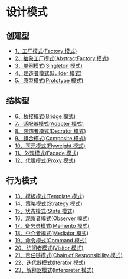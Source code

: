 # 设计模式

## 创建型

- [1、工厂模式(Factory 模式)](./chuang-jian-xing-mo-shi/gong-chang-mo-shi-factory-mo-shi.md)
- [2、抽象工厂模式(AbstractFactory 模式)](./chuang-jian-xing-mo-shi/chou-xiang-gong-chang-mo-shi.md)
- [3、单例模式(Singleton 模式)](./chuang-jian-xing-mo-shi/dan-li-mo-shi.md)
- [4、建造者模式(Builder 模式)](./chuang-jian-xing-mo-shi/jian-zao-zhe-mo-shi-builder-mo-shi.md)
- [5、原型模式(Prototype 模式)](./chuang-jian-xing-mo-shi/yuan-xing-mo-shi-prototype-mo-shi.md)

## 结构型

- [6、桥接模式(Bridge 模式)](./jie-gou-xing-mo-shi/qiao-jie-mo-shi-bridge-mo-shi.md)
- [7、适配器模式(Adapter 模式)](./jie-gou-xing-mo-shi/shi-pei-qi-mo-shi-adapter-mo-shi.md)
- [8、装饰者模式(Decrator 模式)](./jie-gou-xing-mo-shi/zhuang-shi-zhe-mo-shi-decrator-mo-shi.md)
- [9、组合模式(Composite 模式)](./jie-gou-xing-mo-shi/zu-he-mo-shi.md)
- [10、享元模式(Flyweight 模式)](./jie-gou-xing-mo-shi/xiang-yuan-mo-shi.md)
- [11、外观模式(Facade 模式)](./jie-gou-xing-mo-shi/wai-guan-mo-shi.md)
- [12、代理模式(Proxy 模式)](./jie-gou-xing-mo-shi/dai-li-mo-shi.md)

## 行为模式

- [13、模板模式(Template 模式)](./xing-wei-mo-shi/template.md)
- [14、策略模式(Strategy 模式)](./xing-wei-mo-shi/strategy.md)
- [15、状态模式(State 模式)]()
- [16、观察者模式(Observer 模式)]()
- [17、备忘录模式(Memento 模式)]()
- [18、中介者模式(Mediator 模式)]()
- [19、命令模式(Command 模式)]()
- [20、访问者模式(Visitor 模式)]()
- [21、责任链模式(Chain of Responsibility 模式)]()
- [22、迭代器模式(Iterator 模式)]()
- [23、解释器模式(Interpreter 模式)]()
